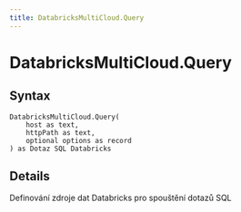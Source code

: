 ```yaml
---
title: DatabricksMultiCloud.Query
---
```


# DatabricksMultiCloud.Query



## Syntax

```powerquery
DatabricksMultiCloud.Query(
    host as text,
    httpPath as text,
    optional options as record
) as Dotaz SQL Databricks
```


## Details

Definování zdroje dat Databricks pro spouštění dotazů SQL



